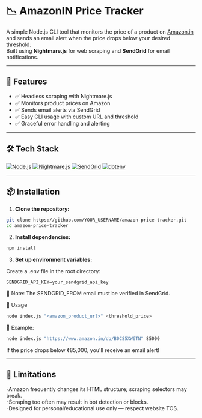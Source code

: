 # 📉 AmazonIN Price Tracker

A simple Node.js CLI tool that monitors the price of a product on [Amazon.in](https://www.amazon.in) and sends an email alert when the price drops below your desired threshold.  
Built using **Nightmare.js** for web scraping and **SendGrid** for email notifications.

---

## 🚀 Features

- ✅ Headless scraping with Nightmare.js
- ✅ Monitors product prices on Amazon
- ✅ Sends email alerts via SendGrid
- ✅ Easy CLI usage with custom URL and threshold
- ✅ Graceful error handling and alerting

---

## 🛠️ Tech Stack

[![Node.js](https://img.shields.io/badge/Node.js-339933?logo=nodedotjs&logoColor=white&style=for-the-badge)](https://nodejs.org/)
[![Nightmare.js](https://img.shields.io/badge/Nightmare.js-222222?logo=javascript&logoColor=yellow&style=for-the-badge)](https://www.npmjs.com/package/nightmare)
[![SendGrid](https://img.shields.io/badge/SendGrid-008BB9?logo=sendgrid&logoColor=white&style=for-the-badge)](https://sendgrid.com/)
[![dotenv](https://img.shields.io/badge/dotenv-8B8B8B?logo=npm&logoColor=white&style=for-the-badge)](https://www.npmjs.com/package/dotenv)

---

## 📦 Installation

1. **Clone the repository:**

```bash
git clone https://github.com/YOUR_USERNAME/amazon-price-tracker.git
cd amazon-price-tracker
```

2. **Install dependencies:**

```bash
npm install
```

3. **Set up environment variables:**

Create a .env file in the root directory:

```env
SENDGRID_API_KEY=your_sendgrid_api_key
```

🔐 Note: The SENDGRID_FROM email must be verified in SendGrid.

🧪 Usage

```bash
node index.js "<amazon_product_url>" <threshold_price>
```

🔁 Example:

```bash
node index.js "https://www.amazon.in/dp/B0CS5XW6TN" 85000
```

If the price drops below ₹85,000, you'll receive an email alert!

---

## 🚧 Limitations

-Amazon frequently changes its HTML structure; scraping selectors may break.  
-Scraping too often may result in bot detection or blocks.  
-Designed for personal/educational use only — respect website TOS.
